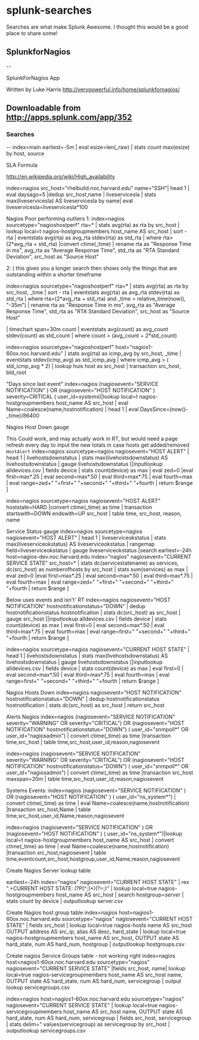 splunk-searches
===============

Searches are what make Splunk Awesome. I thought this would be a good place to share some!

## SplunkforNagios
--


SplunkForNagios App 

Written by Luke Harris
http://verypowerful.info/home/splunkfornagios/

Downloadable from
http://apps.splunk.com/app/352
--
### Searches
--
index=main earliest=-5m | eval esize=len(_raw) | stats count max(esize) by host, source





SLA Formula 

http://en.wikipedia.org/wiki/High_availability

index=nagios src_host="rhelbuild.noc.harvard.edu" name="SSH"| head 1 | eval daysago=5 |dedup src_host,name | liveservicesla | stats max(liveservicesla) AS liveservicesla by name| eval liveservicesla=liveservicesla*100




Nagios Poor performing outliers 
1:
index=nagios sourcetype="nagioshostperf" rta=*  | stats avg(rta) as rta by src_host  | lookup local=t nagios-hostgroupmembers host_name AS src_host | sort - rta | eventstats avg(rta) as avg_rta stdev(rta) as std_rta | where rta>(2*avg_rta + std_rta) |convert ctime(_time) | rename rta as "Response Time in ms", avg_rta as "Average Response Time", std_rta as "RTA Standard Deviation", src_host as "Source Host"  

 2: ( this gives you a longer search then shows only the things that are outstanding within a shorter timeframe


index=nagios sourcetype="nagioshostperf" rta=*  | stats avg(rta) as rta by src_host, _time  | sort - rta | eventstats avg(rta) as avg_rta stdev(rta) as std_rta | where rta>(2*avg_rta + std_rta) and _time > relative_time(now(), "-35m") | rename rta as "Response Time in ms", avg_rta as "Average Response Time", std_rta as "RTA Standard Deviation", src_host as "Source Host"  





| timechart span=30m count | eventstats avg(count) as avg_count stdev(count) as std_count | where count > (avg_count + 2*std_count)

 
index=nagios sourcetype="nagioshostperf" host="nagios1-60ox.noc.harvard.edu" | stats avg(rta) as icmp_avg by src_host, _time | eventstats  stdev(icmp_avg) as std_icmp_avg  | where icmp_avg > ( std_icmp_avg * 2)  | lookup huis host as src_host | transaction src_host, bld_root


"Days since last event"
index=nagios (nagiosevent="SERVICE NOTIFICATION" ) OR (nagiosevent="HOST NOTIFICATION" ) severity=CRITICAL ( user_id=*systems*)|lookup local=t nagios-hostgroupmembers host_name AS src_host  | eval Name=coalesce(name,hostnotification) | head 1 | eval DaysSince=(now()-_time)/86400



Nagios Host Down gauge 


This Could work, and may actually work in RT, but would need a page refresh every day to input the new totals in case hosts get added/removed
`HostAlert`
index=nagios sourcetype=nagios nagiosevent="HOST ALERT"   | head 1 | livehostsdownstatus | stats max(livehostsdownstatus) AS livehostsdownstatus  | gauge livehostsdownstatus [|inputlookup alldevices.csv | fields device | stats count(device) as max | eval zed=0 |eval first=max*.25 | eval second=max*.50 | eval third=max*.75 | eval fourth=max  | eval range=zed+" "+first+" "+second+" "+third+" "+fourth | return $range ]

index=nagios sourcetype=nagios nagiosevent="HOST ALERT" hoststate=HARD |convert ctime(_time) as time | transaction startswith=DOWN endswith=UP src_host | table time, src_host, reason, name

Service Status gauge 
index=nagios sourcetype=nagios nagiosevent="HOST ALERT"   | head 1 | liveserviceokstatus | stats max(liveserviceokstatus) AS liveserviceokstatus | rangemap field=liveserviceokstatus   | gauge liveserviceokstatus [search earliest=-24h host=nagios-dev.noc.harvard.edu index="nagios" nagiosevent="CURRENT SERVICE STATE" src_host=* | stats dc(servicestatename) as services, dc(src_host) as numberofhosts by src_host | stats sum(services) as max | eval zed=0 |eval first=max*.25 | eval second=max*.50 | eval third=max*.75 | eval fourth=max  | eval range=zed+" "+first+" "+second+" "+third+" "+fourth | return $range ]

Below uses events and isn't' RT
index=nagios nagiosevent="HOST NOTIFICATION" hostnotificationstatus="DOWN"  | dedup hostnotificationstatus hostnotification | stats dc(src_host) as src_host | gauge src_host [|inputlookup alldevices.csv | fields device | stats count(device) as max | eval first=0 | eval second=max*.50 | eval third=max*.75 | eval fourth=max  | eval range=first+" "+second+" "+third+" "+fourth | return $range ]

index=nagios sourcetype=nagios nagiosevent="CURRENT HOST STATE" | head 1 | livehostsdownstatus | stats max(livehostsdownstatus) AS livehostsdownstatus | gauge livehostsdownstatus [|inputlookup alldevices.csv | fields device | stats count(device) as max | eval first=0 | eval second=max*.50 | eval third=max*.75 | eval fourth=max  | eval range=first+" "+second+" "+third+" "+fourth | return $range ]

Nagios Hosts Down
index=nagios nagiosevent="HOST NOTIFICATION" hostnotificationstatus="DOWN"  | dedup hostnotificationstatus hostnotification | stats dc(src_host) as src_host | return src_host


Alerts Nagios
index=nagios (nagiosevent="SERVICE NOTIFICATION" severity="WARNING" OR severity="CRITICAL") OR (nagiosevent="HOST NOTIFICATION" hostnotificationstatus="DOWN") ( user_id="snmpoll*" OR user_id="nagiosadmin") | convert ctime(_time) as time  |transaction time,src_host | table time,src_host,user_id,reason,nagiosevent


index=nagios (nagiosevent="SERVICE NOTIFICATION" severity="WARNING" OR severity="CRITICAL") OR (nagiosevent="HOST NOTIFICATION" hostnotificationstatus="DOWN") ( user_id="snmpoll*" OR user_id="nagiosadmin") | convert ctime(_time) as time  |transaction src_host maxspan=20m | table time,src_host,user_id,reason,nagiosevent

Systems Events:
index=nagios (nagiosevent="SERVICE NOTIFICATION" ) OR (nagiosevent="HOST NOTIFICATION" ) ( user_id="ns_system*") | convert ctime(_time) as time | eval Name=coalesce(name,hostnotification) |transaction src_host,Name | table time,src_host,user_id,Name,reason,nagiosevent

index=nagios (nagiosevent="SERVICE NOTIFICATION" ) OR (nagiosevent="HOST NOTIFICATION" ) ( user_id="ns_system*")|lookup local=t nagios-hostgroupmembers host_name AS src_host | convert ctime(_time) as time | eval Name=coalesce(name,hostnotification) |transaction src_host,nagiosevent | table time,eventcount,src_host,hostgroup,user_id,Name,reason,nagiosevent 


Create Nagios Server lookup table


earliest=-24h index="nagios" nagiosevent="CURRENT HOST STATE"  | rex ".+CURRENT HOST STATE\: (?P<device>[^;]*)(?=;)"  | lookup local=true nagios-hostgroupmembers host_name AS src_host | search hostgroup=*server* | stats count by device | outputlookup server.csv


Create Nagios host group table
index=nagios host=nagios1-60ox.noc.harvard.edu sourcetype="nagios" nagiosevent="CURRENT HOST STATE" | fields src_host | lookup local=true nagios-hosts name AS src_host OUTPUT address AS src_ip, alias AS desc, hard_state | lookup local=true nagios-hostgroupmembers host_name AS src_host, OUTPUT state AS hard_state, num AS hard_num, hostgroup | outputlookup hostgroups.csv


Create nagios Service Groups table - not working right
index=nagios host=nagios1-60ox.noc.harvard.edu sourcetype="nagios" nagiosevent="CURRENT SERVICE STATE" |fields src_host, name| lookup local=true nagios-servicegroupmembers host_name AS src_host name, OUTPUT state AS hard_state, num AS hard_num, servicegroup | output lookup servicegroups.csv


index=nagios host=nagios1-60ox.noc.harvard.edu sourcetype="nagios" nagiosevent="CURRENT SERVICE STATE" | lookup local=true nagios-servicegroupmembers host_name AS src_host name, OUTPUT state AS hard_state, num AS hard_num, servicegroup | fields src_host, servicegroup | stats delim=\" values(servicegroup) as servicegroup by src_host | outputlookup servicegroups.csv

